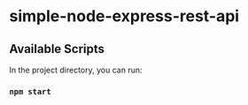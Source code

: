 # simple-node-express-rest-api

## Available Scripts

In the project directory, you can run:

### `npm start`

